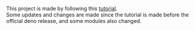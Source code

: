 <p>
This project is made by following this <a href="shorturl.at/ozCHP">tutorial</a>.
</br>
Some updates and changes are made since the tutorial is made before the official deno release, and some modules also changed.
</p>
